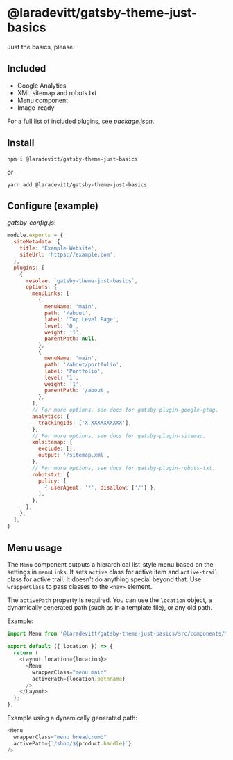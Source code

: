 # @laradevitt/gatsby-theme-just-basics

Just the basics, please.

## Included

- Google Analytics
- XML sitemap and robots.txt
- Menu component
- Image-ready

For a full list of included plugins, see *package.json*.

## Install

```cli
npm i @laradevitt/gatsby-theme-just-basics
```

or

```cli
yarn add @laradevitt/gatsby-theme-just-basics
```

## Configure (example)

*gatsby-config.js*:

```js
module.exports = {
  siteMetadata: {
    title: 'Example Website',
    siteUrl: 'https://example.com',
  },
  plugins: [
    {
      resolve: `gatsby-theme-just-basics`,
      options: {
        menuLinks: [
          {
            menuName: 'main',
            path: '/about',
            label: 'Top Level Page',
            level: '0',
            weight: '1',
            parentPath: null,
          },
          {
            menuName: 'main',
            path: '/about/portfolio',
            label: 'Portfolio',
            level: '1',
            weight: '1',
            parentPath: '/about',
          },
        ],
        // For more options, see docs for gatsby-plugin-google-gtag.
        analytics: {
          trackingIds: ['X-XXXXXXXXXX'],
        },
        // For more options, see docs for gatsby-plugin-sitemap.
        xmlsitemap: {
          exclude: [],
          output: '/sitemap.xml',
        },
        // For more options, see docs for gatsby-plugin-robots-txt.
        robotstxt: {
          policy: [
            { userAgent: '*', disallow: ['/'] },
          ],
        },
      },
    },
  ],
}
```

## Menu usage

The `Menu` component outputs a hierarchical list-style menu based on the settings in `menuLinks`. It sets `active` class for active item and `active-trail` class for active trail. It doesn't do anything special beyond that. Use `wrapperClass` to pass classes to the `<nav>` element.

The `activePath` property is required. You can use the `location` object, a dynamically generated path (such as in a template file), or any old path.

Example:

```js
import Menu from '@laradevitt/gatsby-theme-just-basics/src/components/Menu';

export default ({ location }) => {
  return (
    <Layout location={location}>
      <Menu
        wrapperClass="menu main"
        activePath={location.pathname}
      />
    </Layout>
  );
};
```

Example using a dynamically generated path:

```js
<Menu
  wrapperClass="menu breadcrumb"
  activePath={`/shop/${product.handle}`}
/>
```

